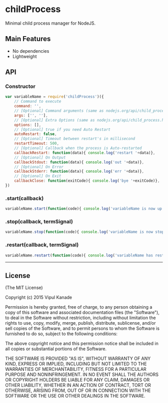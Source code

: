 childProcess
=====

Minimal child process manager for NodeJS.


## Main Features
- No dependencies
- Lightweight

## API

### Constructor

```js
var variableName = require('childProcess')({
	// Command to execute
	command: '',
	// [Optional] Command arguments (same as nodejs.org/api/child_process.html)
	args: ['', ''],
	// [Optional] Extra Options (same as nodejs.org/api/child_process.html)
	options: [],
	// [Optional] true if you need Auto Restart
	autoRestart: false,
	// [Optional] Timeout between restart's in millisecond
	restartTimeout: 500,
	// [Optional] Callback when the process is Auto-restarted
	callbackRestart: function(data){ console.log('restart '+data)},
	// [Optional] On Output
	callbackStdout: function(data){ console.log('out '+data)},
	// [Optional] On Error
	callbackStderr: function(data){ console.log('err '+data)},
	// [Optional] On Exit
	callbackClose: function(exitCode){ console.log('bye '+exitCode)},
})
```

### .start(callback)
```js
variableName.start(function(code){ console.log('variableName is now up with code: '+ code) })
```

### .stop(callback, termSignal)
```js
variableName.stop(function(code){ console.log('variableName is now stopped') })
```

### .restart(callback, termSignal)
```js
variableName.restart(function(code){ console.log('variableName has restarted') })
```


---
## License

(The MIT License)

Copyright (c) 2015 Vipul Kanade


Permission is hereby granted, free of charge, to any person obtaining a copy
of this software and associated documentation files (the "Software"), to deal
in the Software without restriction, including without limitation the rights
to use, copy, modify, merge, publish, distribute, sublicense, and/or sell
copies of the Software, and to permit persons to whom the Software is
furnished to do so, subject to the following conditions:


The above copyright notice and this permission notice shall be included in
all copies or substantial portions of the Software.


THE SOFTWARE IS PROVIDED "AS IS", WITHOUT WARRANTY OF ANY KIND, EXPRESS OR
IMPLIED, INCLUDING BUT NOT LIMITED TO THE WARRANTIES OF MERCHANTABILITY,
FITNESS FOR A PARTICULAR PURPOSE AND NONINFRINGEMENT.  IN NO EVENT SHALL THE
AUTHORS OR COPYRIGHT HOLDERS BE LIABLE FOR ANY CLAIM, DAMAGES OR OTHER
LIABILITY, WHETHER IN AN ACTION OF CONTRACT, TORT OR OTHERWISE, ARISING FROM,
OUT OF OR IN CONNECTION WITH THE SOFTWARE OR THE USE OR OTHER DEALINGS IN
THE SOFTWARE.
